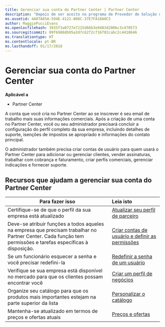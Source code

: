 ```yaml
---
title: Gerenciar sua conta do Partner Center | Partner Center
description: "Depois de ser aceito no programa de Provedor de Solução na Nuvem, você ou seu administrador terá que configurar a conta da empresa no Partner Center."
ms.assetid: 4A07A85A-594E-4121-808C-37E7FA18A0C5
author: MaggiePucciEvans
ms.openlocfilehash: 3935f3a0727e7215d66b3e9403d200bc3c470573
ms.sourcegitcommit: 09f6988db95a3d7c62f2cf16f02cabc2c4418646
ms.translationtype: HT
ms.contentlocale: pt-BR
ms.lasthandoff: 01/17/2018
---
```

# <a name="manage-your-partner-center-account"></a>Gerenciar sua conta do Partner Center

**Aplicável a**

-  Partner Center

A conta que você cria no Partner Center ao se inscrever é seu email de trabalho mais suas informações comerciais. Após a criação de uma conta no Partner Center, você ou seu administrador precisará concluir a configuração do perfil completo da sua empresa, incluindo detalhes de suporte, isenções de impostos se apropriado e informações do contato principal. 

O administrador também precisa criar contas de usuário para quem usará o Partner Center para adicionar ou gerenciar clientes, vender assinaturas, trabalhar com cobrança e faturamento, criar perfis comerciais, gerenciar indicações e fornecer suporte.


## <a name="resources-to-help-you-manage-your-partner-center-account"></a>Recursos que ajudam a gerenciar sua conta do Partner Center

|**Para fazer isso**   |**Leia isto**   |
|-----------------------|:-----------------------|
|Certifique-se de que o perfil da sua empresa está atualizado   |[Atualizar seu perfil de parceiro](update-your-partner-profile.md)|
|Deve-se atribuir funções a todos aqueles na empresa que precisam trabalhar no Partner Center. Cada função tem permissões e tarefas específicas à disposição.|[Criar contas de usuário e definir as permissões](create-user-accounts-and-set-permissions.md)|
|Se um funcionário esquecer a senha e você precisar redefini-la  |[Redefinir a senha de um usuário](reset-a-user-password.md)|
|Verifique se sua empresa está disponível no mercado para que os clientes possam encontrar você   |[Criar um perfil de negócios](create-a-marketing-profile.md)|
|Organize seu catálogo para que os produtos mais importantes estejam na parte superior da lista   |[Personalizar o catálogo](customize-the-catalog.md)|
|Mantenha-se atualizado em termos de preços e ofertas atuais   |[Preços e ofertas](pricing-and-offers.md)|













 

 



